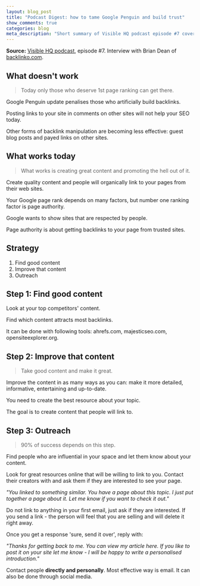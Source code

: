 ```yaml
---
layout: blog_post
title: "Podcast Digest: how to tame Google Penguin and build trust"
show_comments: true
categories: blog
meta_description: "Short summary of Visible HQ podcast episode #7 covering modern SEO strategies of content creation and link building."
---
```


**Source:** [Visible HQ podcast](http://www.visiblehq.com/episode-7/), episode #7. Interview with Brian Dean of [backlinko.com](http://backlinko.com/).

## What doesn't work

> Today only those who deserve 1st page ranking can get there.

Google Penguin update penalises those who artificially build backlinks.

Posting links to your site in comments on other sites will not help your SEO today.

Other forms of backlink manipulation are becoming less effective: guest blog posts and payed links on other sites.

## What works today

> What works is creating great content and promoting the hell out of it.

Create quality content and people will organically link to your pages from their web sites.

Your Google page rank depends on many factors, but number one ranking factor is page authority.

Google wants to show sites that are respected by people.

Page authority is about getting backlinks to your page from trusted sites.

## Strategy

1. Find good content
1. Improve that content
1. Outreach

## Step 1: Find good content

Look at your top competitors' content.

Find which content attracts most backlinks.

It can be done with following tools: ahrefs.com, majesticseo.com, opensiteexplorer.org.

## Step 2: Improve that content

> Take good content and make it great.

Improve the content in as many ways as you can: make it more detailed, informative, entertaining and up-to-date.

You need to create the best resource about your topic.

The goal is to create content that people will link to.

## Step 3: Outreach

> 90% of success depends on this step.

Find people who are influential in your space and let them know about your content.

Look for great resources online that will be willing to link to you. Contact their creators with and ask them if they are interested to see your page.

_"You linked to something similar. You have a page about this topic. I just put together a page about it. Let me know if you want to check it out."_

Do not link to anything in your first email, just ask if they are interested. If you send a link - the person will feel that you are selling and will delete it right away.

Once you get a response 'sure, send it over', reply with:

_"Thanks for getting back to me. You can view my article here. If you like to post it on your site let me know - I will be happy to write a personalised introduction."_

Contact people **directly and personally**. Most effective way is email. It can also be done through social media.

